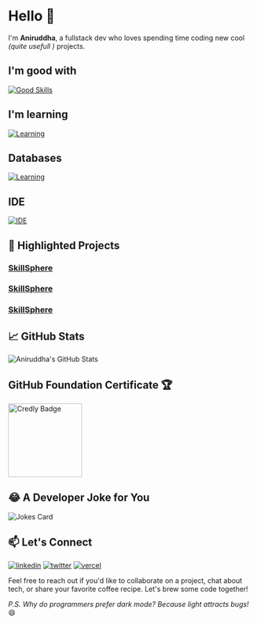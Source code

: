 # Hello 👋
I'm **Aniruddha**, a fullstack dev who loves spending time coding new cool *(quite usefull )* projects.

## I'm good with
[![Good Skills](https://skillicons.dev/icons?i=typescript,nextjs,react,tailwind,astro,vite,postman,py,js,css,bootstrap,cpp,figma,github,nodejs,matlab)](https://github.com/AniruddhaAdak)

## I'm learning
[![Learning](https://skillicons.dev/icons?i=vue,nuxtjs,opencv,rust,unity,tensorflow,ruby)](https://github.com/AniruddhaAdak)

## Databases
[![Learning](https://skillicons.dev/icons?i=postgres,mongodb,redis,sequelize)](https://github.com/AniruddhaAdak)

## IDE
[![IDE](https://skillicons.dev/icons?i=vscode,replit)](https://github.com/AniruddhaAdak)


## 🌟 Highlighted Projects

### [SkillSphere](https://fueler.io/aniruddha.adak/skillsphere)
### [SkillSphere](https://fueler.io/aniruddha.adak/skillsphere)
### [SkillSphere](https://fueler.io/aniruddha.adak/skillsphere)


## 📈 GitHub Stats

![Aniruddha's GitHub Stats](https://github-readme-stats.vercel.app/api?username=aniruddhaadak&show_icons=true&theme=radical)

## GitHub Foundation Certificate 🏆

<a href="https://www.credly.com/badges/89c05519-b342-407d-ba11-ecc5c6d7cba3">
  <img src="https://images.credly.com/size/680x680/images/024d0122-724d-4c5a-bd83-cfe3c4b7a073/image.png" alt="Credly Badge" width="150" height="150">
</a>

## 😂 A Developer Joke for You

![Jokes Card](https://readme-jokes.vercel.app/api)

## 📫 Let's Connect

[![linkedin](https://skillicons.dev/icons?i=linkedin)](https://www.linkedin.com/in/aniruddha-adak)
[![twitter](https://skillicons.dev/icons?i=twitter)](https://twitter.com/aniruddhadak)
[![vercel](https://skillicons.dev/icons?i=vercel)](https://aniruddha-adak.vercel.app)


Feel free to reach out if you'd like to collaborate on a project, chat about tech, or share your favorite coffee recipe. Let's brew some code together!

*P.S. Why do programmers prefer dark mode? Because light attracts bugs!* 😄
